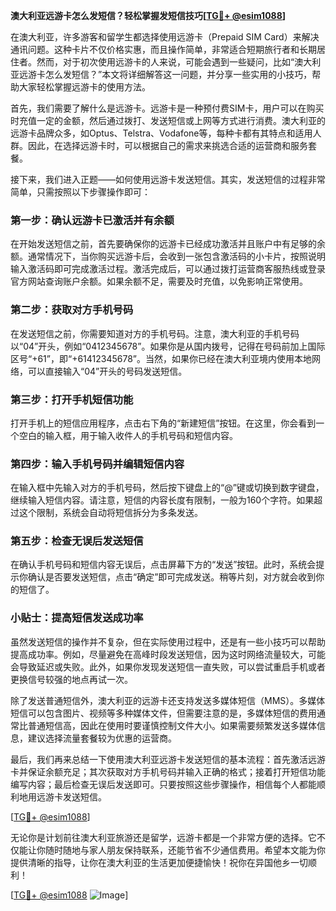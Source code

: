 **澳大利亚远游卡怎么发短信？轻松掌握发短信技巧[[TG💪+ @esim1088](https://t.me/s/esim1088)]**

在澳大利亚，许多游客和留学生都选择使用远游卡（Prepaid SIM Card）来解决通讯问题。这种卡片不仅价格实惠，而且操作简单，非常适合短期旅行者和长期居住者。然而，对于初次使用远游卡的人来说，可能会遇到一些疑问，比如“澳大利亚远游卡怎么发短信？”本文将详细解答这一问题，并分享一些实用的小技巧，帮助大家轻松掌握远游卡的使用方法。

首先，我们需要了解什么是远游卡。远游卡是一种预付费SIM卡，用户可以在购买时充值一定的金额，然后通过拨打、发送短信或上网等方式进行消费。澳大利亚的远游卡品牌众多，如Optus、Telstra、Vodafone等，每种卡都有其特点和适用人群。因此，在选择远游卡时，可以根据自己的需求来挑选合适的运营商和服务套餐。

接下来，我们进入正题——如何使用远游卡发送短信。其实，发送短信的过程非常简单，只需按照以下步骤操作即可：

### 第一步：确认远游卡已激活并有余额

在开始发送短信之前，首先要确保你的远游卡已经成功激活并且账户中有足够的余额。通常情况下，当你购买远游卡后，会收到一张包含激活码的小卡片，按照说明输入激活码即可完成激活过程。激活完成后，可以通过拨打运营商客服热线或登录官方网站查询账户余额。如果余额不足，需要及时充值，以免影响正常使用。

### 第二步：获取对方手机号码

在发送短信之前，你需要知道对方的手机号码。注意，澳大利亚的手机号码以“04”开头，例如“0412345678”。如果你是从国内拨号，记得在号码前加上国际区号“+61”，即“+61412345678”。当然，如果你已经在澳大利亚境内使用本地网络，可以直接输入“04”开头的号码发送短信。

### 第三步：打开手机短信功能

打开手机上的短信应用程序，点击右下角的“新建短信”按钮。在这里，你会看到一个空白的输入框，用于输入收件人的手机号码和短信内容。

### 第四步：输入手机号码并编辑短信内容

在输入框中先输入对方的手机号码，然后按下键盘上的“@”键或切换到数字键盘，继续输入短信内容。请注意，短信的内容长度有限制，一般为160个字符。如果超过这个限制，系统会自动将短信拆分为多条发送。

### 第五步：检查无误后发送短信

在确认手机号码和短信内容无误后，点击屏幕下方的“发送”按钮。此时，系统会提示你确认是否要发送短信，点击“确定”即可完成发送。稍等片刻，对方就会收到你的短信了。

### 小贴士：提高短信发送成功率

虽然发送短信的操作并不复杂，但在实际使用过程中，还是有一些小技巧可以帮助提高成功率。例如，尽量避免在高峰时段发送短信，因为这时网络流量较大，可能会导致延迟或失败。此外，如果你发现发送短信一直失败，可以尝试重启手机或者更换信号较强的地点再试一次。

除了发送普通短信外，澳大利亚的远游卡还支持发送多媒体短信（MMS）。多媒体短信可以包含图片、视频等多种媒体文件，但需要注意的是，多媒体短信的费用通常比普通短信高，因此在使用时要谨慎控制文件大小。如果需要频繁发送多媒体信息，建议选择流量套餐较为优惠的运营商。

最后，我们再来总结一下使用澳大利亚远游卡发送短信的基本流程：首先激活远游卡并保证余额充足；其次获取对方手机号码并输入正确的格式；接着打开短信功能编写内容；最后检查无误后发送即可。只要按照这些步骤操作，相信每个人都能顺利地用远游卡发送短信。

[[TG💪+ @esim1088](https://t.me/s/esim1088)]  

无论你是计划前往澳大利亚旅游还是留学，远游卡都是一个非常方便的选择。它不仅能让你随时随地与家人朋友保持联系，还能节省不少通信费用。希望本文能为你提供清晰的指导，让你在澳大利亚的生活更加便捷愉快！祝你在异国他乡一切顺利！

[[TG💪+ @esim1088](https://t.me/s/esim1088) ![Image](https://i.postimg.cc/4NQfJmqS/Snipaste-2025-05-13-00-14-12.png)]